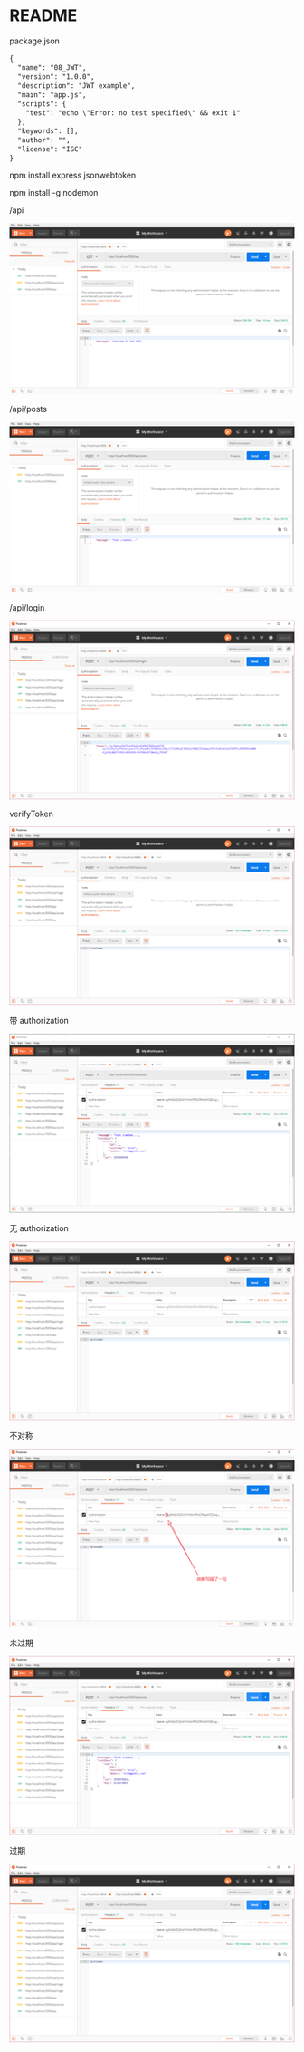 # README

package.json

```
{
  "name": "08_JWT",
  "version": "1.0.0",
  "description": "JWT example",
  "main": "app.js",
  "scripts": {
    "test": "echo \"Error: no test specified\" && exit 1"
  },
  "keywords": [],
  "author": "",
  "license": "ISC"
}
```

npm install express jsonwebtoken

npm install -g nodemon

/api

![](./images/index.png)

/api/posts

![](./images/posts.png)

/api/login

![](./images/login.png)

verifyToken

![](./images/verifyToken.png)

带 authorization

![](./images/authorization.png)

无 authorization

![](./images/without_authorization.png)

不对称

![](./images/authorization_unsymmetric.png)

未过期

![](./images/expiresIn_1.png)

过期

![](./images/expiresIn_2.png)
